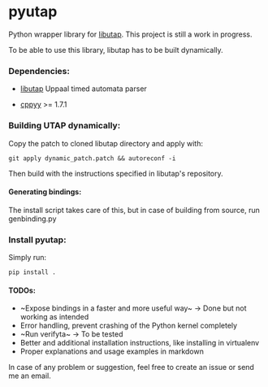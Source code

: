 # pyutap
Python wrapper library for [libutap](https://github.com/UPPAALModelChecker/utap). This project is still a work in progress.

To be able to use this library, libutap has to be built dynamically.

### Dependencies:

- [libutap](https://github.com/UPPAALModelChecker/utap) Uppaal timed automata parser

- [cppyy](https://github.com/wlav/cppyy) >= 1.7.1


### Building UTAP dynamically:
Copy the patch to cloned libutap directory and apply with:

	git apply dynamic_patch.patch && autoreconf -i

Then build with the instructions specified in libutap's repository.

#### Generating bindings:
The install script takes care of this, but in case of building from source, run genbinding.py

### Install pyutap:
Simply run:

	pip install .


#### TODOs:
- ~Expose bindings in a faster and more useful way~ -> Done but not working as intended
- Error handling, prevent crashing of the Python kernel completely
- ~Run verifyta~ -> To be tested
- Better and additional installation instructions, like installing in virtualenv
- Proper explanations and usage examples in markdown

In case of any problem or suggestion, feel free to create an issue or send me an email.